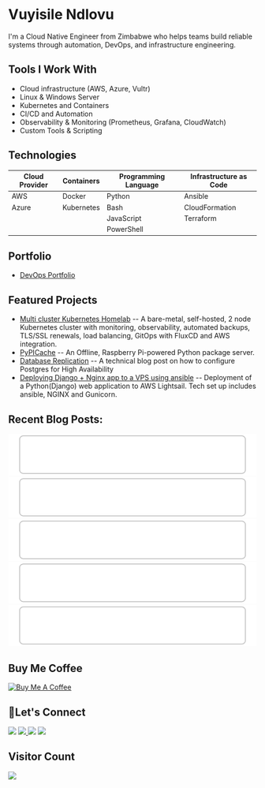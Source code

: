 # Vuyisile Ndlovu

I'm a Cloud Native Engineer from Zimbabwe who helps teams build reliable systems through automation, DevOps, and infrastructure engineering.

## Tools I Work With

- Cloud infrastructure (AWS, Azure, Vultr)
- Linux & Windows Server
- Kubernetes and Containers
- CI/CD and Automation
- Observability & Monitoring (Prometheus, Grafana, CloudWatch)
- Custom Tools & Scripting

## Technologies

| Cloud Provider | Containers | Programming Language | Infrastructure as Code |
| -------------- | ---------- | -------------------- | ---------------------- |
| AWS            | Docker     | Python               | Ansible                |
| Azure          | Kubernetes | Bash                 | CloudFormation         |
|                |            | JavaScript           | Terraform              |
|                |            | PowerShell           |                        |

## Portfolio

- [DevOps Portfolio](https://github.com/terrameijar/DevOps-Snippets/)

## Featured Projects

- [Multi cluster Kubernetes Homelab](https://github.com/terrameijar/homelab-infrastructure) -- A bare-metal, self-hosted, 2 node Kubernetes cluster with monitoring, observability, automated backups, TLS/SSL renewals, load balancing, GitOps with FluxCD and AWS integration.
- [PyPICache](https://terrameijar.github.io/PyPICache/) -- An Offline, Raspberry Pi-powered Python package server.
- [Database Replication](https://vuyisile.com/high-availability-in-postgresql-replication-with-docker/) -- A technical blog post on how to configure Postgres for High Availability
- [Deploying Django + Nginx app to a VPS using ansible](https://vuyisile.com/deploying-a-django-nginx-application-to-a-vps-with-ansible/) -- Deployment of a Python(Django) web application to AWS Lightsail. Tech set up includes ansible, NGINX and Gunicorn.

## Recent Blog Posts:

<!-- blog-post-list:start -->

[![How to use Azure Key Vault with the Azure CLI](https://raw.githubusercontent.com/terrameijar/terrameijar/main/blog-post-list-output/Vuyisile_Ndlovu/How_to_use_Azure_Key_Vault_with_the_Azure_CLI.svg)](https://vuyisile.com/how-to-use-azure-key-vault-with-the-azure-cli/)
[![Self-Hosting Planka in Kubernetes: A Lightweight Trello Alternative](https://raw.githubusercontent.com/terrameijar/terrameijar/main/blog-post-list-output/Vuyisile_Ndlovu/Self-Hosting_Planka_in_Kubernetes__A_Lightweight_Trello_Alternative.svg)](https://vuyisile.com/self-hosting-planka-in-kubernetes-a-lightweight-trello-alternative/)
[![Rollbacks in ArgoCD](https://raw.githubusercontent.com/terrameijar/terrameijar/main/blog-post-list-output/Vuyisile_Ndlovu/Rollbacks_in_ArgoCD.svg)](https://vuyisile.com/rollbacks-in-argocd/)
[![Setting Up a Remote Backend for Terraform Using Azure Storage](https://raw.githubusercontent.com/terrameijar/terrameijar/main/blog-post-list-output/Vuyisile_Ndlovu/Setting_Up_a_Remote_Backend_for_Terraform_Using_Azure_Storage.svg)](https://vuyisile.com/setting-up-a-remote-backend-for-terraform-using-azure-storage/)
[![GitOps with ArgoCD](https://raw.githubusercontent.com/terrameijar/terrameijar/main/blog-post-list-output/Vuyisile_Ndlovu/GitOps_with_ArgoCD.svg)](https://vuyisile.com/gitops-with-argocd/)

<!-- blog-post-list:end -->

## Buy Me Coffee

<a href="https://www.buymeacoffee.com/vuyisile" target="_blank"><img src="https://cdn.buymeacoffee.com/buttons/v2/default-blue.png" alt="Buy Me A Coffee" style="height: 60px !important;width: 217px !important;" ></a>

## 🤝Let's Connect

<p>
  <a href="https://twitter.com/terrameijar"><img src="https://img.shields.io/badge/twitter-%231DA1F2.svg?&style=for-the-badge&logo=twitter&logoColor=white" height=25></a> 
  <a href="https://www.linkedin.com/in/vuyisile-ndlovu-080b3891/"><img src="https://img.shields.io/badge/linkedin-%230077B5.svg?&style=for-the-badge&logo=linkedin&logoColor=white" height=25> </a>
  <a href="https://dev.to/vndlovu"><img src="https://img.shields.io/badge/dev.to-0A0A0A?style=for-the-badge&logo=devdotto&logoColor=white" height=25></a> 
  <a href="mailto:vuyisilendlovu@gmail.com"><img src="https://img.shields.io/badge/gmail-%EA4225.svg?&style=for-the-badge&logo=gmail&logoColor=red" height=25></a>
</p>

## Visitor Count

![](https://komarev.com/ghpvc/?username=terrameijar)
